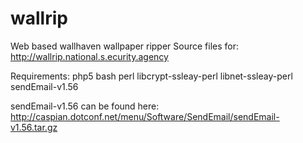 # wallrip
Web based wallhaven wallpaper ripper
Source files for: http://wallrip.national.s.ecurity.agency


Requirements: php5 bash perl libcrypt-ssleay-perl libnet-ssleay-perl sendEmail-v1.56

sendEmail-v1.56 can be found here:  http://caspian.dotconf.net/menu/Software/SendEmail/sendEmail-v1.56.tar.gz
